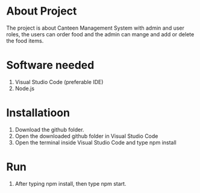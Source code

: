 # About Project

The project is about Canteen Management System with admin and user roles, the users can order food and the admin can mange and add or delete the food items.

# Software needed
1. Visual Studio Code (preferable IDE)
2. Node.js



# Installatioon

1. Download the github folder.
2. Open the downloaded github folder in Visual Studio Code
3. Open the terminal inside Visual Studio Code and type npm install



# Run 

1. After typing npm install, then type npm start.